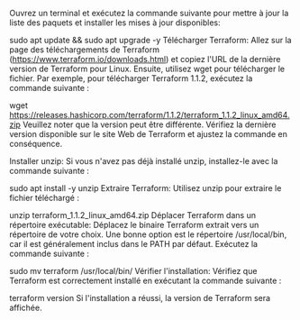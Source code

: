 Ouvrez un terminal et exécutez la commande suivante pour mettre à jour la liste des paquets et installer les mises à jour disponibles:

 
sudo apt update && sudo apt upgrade -y
Télécharger Terraform:
Allez sur la page des téléchargements de Terraform (https://www.terraform.io/downloads.html) et copiez l'URL de la dernière version de Terraform pour Linux. Ensuite, utilisez wget pour télécharger le fichier. Par exemple, pour télécharger Terraform 1.1.2, exécutez la commande suivante :

 
wget https://releases.hashicorp.com/terraform/1.1.2/terraform_1.1.2_linux_amd64.zip
Veuillez noter que la version peut être différente. Vérifiez la dernière version disponible sur le site Web de Terraform et ajustez la commande en conséquence.

Installer unzip:
Si vous n'avez pas déjà installé unzip, installez-le avec la commande suivante :
 
sudo apt install -y unzip
Extraire Terraform:
Utilisez unzip pour extraire le fichier téléchargé :

 
unzip terraform_1.1.2_linux_amd64.zip
Déplacer Terraform dans un répertoire exécutable:
Déplacez le binaire Terraform extrait vers un répertoire de votre choix. Une bonne option est le répertoire /usr/local/bin, car il est généralement inclus dans le PATH par défaut. Exécutez la commande suivante :

 
sudo mv terraform /usr/local/bin/
Vérifier l'installation:
Vérifiez que Terraform est correctement installé en exécutant la commande suivante :


terraform version
Si l'installation a réussi, la version de Terraform sera affichée.